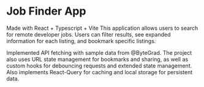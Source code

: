 # Job Finder App

Made with React + Typescript + Vite
This application allows users to search for remote developer jobs. Users can filter results, see expanded information for each listing, and bookmark specific listings.

Implemented API fetching with sample data from @ByteGrad. The project also uses URL state management for bookmarks and sharing, as well as custom hooks for debouncing requests and extended state management. 
Also implements React-Query for caching and local storage for persistent data.
